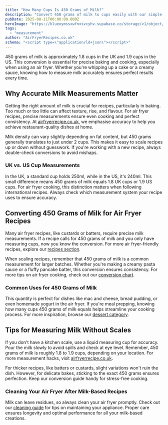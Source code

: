 ```yaml
---
title: "How Many Cups Is 450 Grams of Milk?"
description: "Convert 450 grams of milk to cups easily with our simple guide. Perfect for baking and cooking in your air fryer."
pubDate: 2025-08-11T00:00:00.000Z
heroImage: "https://klueoymssxwfnxsvcyhv.supabase.co/storage/v1/object/public/md/how-many-cups-is-450-grams-of-milk-4d844857.webp"
tags:
  - "measurement"
author: "AirFryerRecipes.co.uk"
schema: "<script type=\"application/ld+json\"></script>"
---
```


<p>450 grams of milk is approximately 1.8 cups in the UK and 1.9 cups in the US. This conversion is essential for precise baking and cooking, especially when using an air fryer. Whether you're whipping up a cake or a creamy sauce, knowing how to measure milk accurately ensures perfect results every time.</p>  

<h2>Why Accurate Milk Measurements Matter</h2>  
<p>Getting the right amount of milk is crucial for recipes, particularly in baking. Too much or too little can affect texture, rise, and flavour. For air fryer recipes, precise measurements ensure even cooking and perfect consistency. At <a href=https://www.airfryerrecipe.co.uk/>airfryerrecipe.co.uk</a>, we emphasise accuracy to help you achieve restaurant-quality dishes at home.</p>  

<p>Milk density can vary slightly depending on fat content, but 450 grams generally translates to just under 2 cups. This makes it easy to scale recipes up or down without guesswork. If you're working with a new recipe, always double-check conversions to avoid mishaps.</p>  

<h3>UK vs. US Cup Measurements</h3>  
<p>In the UK, a standard cup holds 250ml, while in the US, it's 240ml. This small difference means 450 grams of milk equals 1.8 UK cups or 1.9 US cups. For air fryer cooking, this distinction matters when following international recipes. Always check which measurement system your recipe uses to ensure accuracy.</p>  

<h2>Converting 450 Grams of Milk for Air Fryer Recipes</h2>  
<p>Many air fryer recipes, like custards or batters, require precise milk measurements. If a recipe calls for 450 grams of milk and you only have measuring cups, now you know the conversion. For more air fryer-friendly recipes, explore our <a href=https://www.airfryerrecipe.co.uk/recipes>recipes section</a>.</p>  

<p>When scaling recipes, remember that 450 grams of milk is a common measurement for larger batches. Whether you're making a creamy pasta sauce or a fluffy pancake batter, this conversion ensures consistency. For more tips on air fryer cooking, check out our <a href=https://www.airfryerrecipe.co.uk/air-fryer-conversion-chart>conversion chart</a>.</p>  

<h3>Common Uses for 450 Grams of Milk</h3>  
<p>This quantity is perfect for dishes like mac and cheese, bread pudding, or even homemade yogurt in the air fryer. If you're meal prepping, knowing how many cups 450 grams of milk equals helps streamline your cooking process. For more inspiration, browse our <a href=https://www.airfryerrecipe.co.uk/recipe-category/dessert>dessert category</a>.</p>  

<h2>Tips for Measuring Milk Without Scales</h2>  
<p>If you don't have a kitchen scale, use a liquid measuring cup for accuracy. Pour the milk slowly to avoid spills and check at eye level. Remember, 450 grams of milk is roughly 1.8 to 1.9 cups, depending on your location. For more measurement hacks, visit <a href=https://www.airfryerrecipe.co.uk/>airfryerrecipe.co.uk</a>.</p>  

<p>For thicker recipes, like batters or custards, slight variations won't ruin the dish. However, for delicate bakes, sticking to the exact 450 grams ensures perfection. Keep our conversion guide handy for stress-free cooking.</p>  

<h3>Cleaning Your Air Fryer After Milk-Based Recipes</h3>  
<p>Milk can leave residues, so always clean your air fryer promptly. Check out our <a href=https://www.airfryerrecipe.co.uk/air-fryer-cleaner>cleaning guide</a> for tips on maintaining your appliance. Proper care ensures longevity and optimal performance for all your milk-based creations.</p>